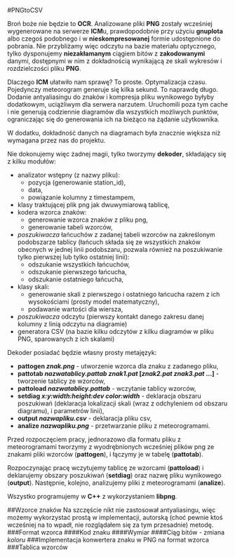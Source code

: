 #PNGtoCSV

Broń boże nie będzie to **OCR**. Analizowane pliki **PNG** zostały wcześniej wygenerowane na serwerze **ICM**u, prawdopodobnie przy użyciu **gnuplota** albo czegoś podobnego i w **nieskompresowanej** formie udostępnione do pobrania. Nie przybliżamy więc odczytu na bazie materiału optycznego, tylko dysponujemy **niezakłamanym** ciągiem bitów z **zakodowanymi** danymi, dostępnymi w nim z dokładnością wynikającą ze skali wykresów i rozdzielczości pliku **PNG**.

Dlaczego **ICM** ułatwiło nam sprawę? To proste. Optymalizacja czasu. Pojedynczy meteorogram generuje się kilka sekund. To naprawdę długo. Dodanie antyaliasingu do znaków i kompresja pliku wynikowego byłyby dodatkowym, uciążliwym dla serwera narzutem. Uruchomili poza tym cache i nie generują codziennie diagramów dla wszystkich możliwych punktów, ograniczając się do generowania ich na bieżąco na żądanie użytkownika.

W dodatku, dokładność danych na diagramach była znacznie większa niż wymagana przez nas do projektu.

Nie dokonujemy więc żadnej magii, tylko tworzymy **dekoder**, składający się z kilku modułów:

* analizator wstępny (z nazwy pliku):
	* pozycja (generowanie station_id),
	* data,
	* powiązanie kolumny z timestampem,
* klasy traktującej plik png jak dwuwymiarową tablicę,
* kodera wzorca znaków:
	* generowanie wzorca znaków z pliku png,
	* generowanie tabeli wzorców, 
* *poszukiwacza* łańcuchów z zadanej tabeli wzorców na zakreślonym podobszarze tablicy (łańcuch składa się ze wszystkich znaków obecnych w jednej linii podobszaru, pozwala również na poszukiwanie tylko pierwszej lub tylko ostatniej linii):
	* odszukanie wszystkich łańcuchów,
	* odszukanie pierwszego łańcucha,
	* odszukanie ostatniego łańcucha,
* klasy skali:
	* generowanie skali z pierwszego i ostatniego łańcucha razem z ich wysokościami (prosty model matematyczny),
	* podawanie wartości dla wiersza,
* *poszukiwacza* odczytu (pierwszy kontakt danego zakresu danej kolumny z linią odczytu na diagramie)
* generatora CSV (na bazie kilku odczytów z kilku diagramów w pliku PNG, sparowanych z ich skalami)

Dekoder posiadać będzie własny prosty metajęzyk:
	
* **pattogen *znak.png*** - utworzenie wzorca dla znaku z zadanego pliku,
* **pattotab *nazwatablicy.pattab* *znak1.pat* [*znak2.pat* *znak3.pat* …]** - tworzenie tablicy ze wzorców,
* **pattoload *nazwatablicy.pattab*** - wczytanie tablicy wzorców,
* **setdiag *x:y:width:height:dev* *color:width*** - deklaracja obszaru poszukiwań (deklaracja lokalizacji skali (wraz z odchyleniem od obszaru diagramu), i parametrów linii),
* **output *nazwapliku.csv*** - deklaracja pliku csv,
* **analize *nazwapliku.png*** - przetwarzanie pliku z meteorogramami.

Przed rozpoczęciem pracy, jednorazowo dla formatu pliku z meteorogramami tworzymy z wyodrębnionych wcześniej plików png ze znakami pliki wzorców (**pattogen**), i łączymy je w tabelę (**pattotab**).

Rozpoczynając pracę wczytujemy tablicę ze wzorcami (**pattoload**) i deklarujemy obszary poszukiwań (**setdiag**) oraz nazwę pliku wynikowego (**output**). Następnie, kolejno, analizujemy pliki z meteorogramami (**analize**).

Wszystko programujemy w **C++** z wykorzystaniem **libpng**.

##Wzorce znaków
Na szczęście nikt nie zastosował antyaliasingu, więc możemy wykorzystać prostą w implementacji, autorską (choć pewnie ktoś wcześniej na to wpadł, nie rozglądałem się za tym przesadnie) metodę.
###Format wzorca
####Kod znaku
####Wymiar
####Ciąg bitów - zmiana *koloru*
###Implementacja konwertera znaku w PNG na format wzorca
###Tablica wzorców